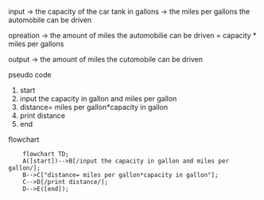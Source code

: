 input -> the capacity of the car tank in gallons
      -> the miles per gallons the automobile can be driven

opreation -> the amount of miles the automobilie can be driven = capacity * miles per gallons

output -> the amount of miles the cutomobile can be driven

pseudo code
1. start
2. input the capacity in gallon and miles per gallon
3. distance= miles per gallon*capacity in gallon
4. print distance
5. end

flowchart
```mermaid
    flowchart TD;
    A([start])-->B[/input the capacity in gallon and miles per gallon/];
    B-->C["distance= miles per gallon*capacity in gallon"];
    C-->D[/print distance/];
    D-->E([end]);
```
